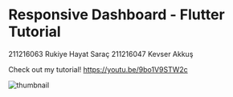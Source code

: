 # Responsive Dashboard - Flutter Tutorial

211216063 Rukiye Hayat Saraç
211216047 Kevser Akkuş


Check out my tutorial! https://youtu.be/9bo1V9STW2c

![thumbnail](https://user-images.githubusercontent.com/29016489/179161483-c12d7c70-4ad4-48c0-95ec-4d6c0657b43a.JPG)
